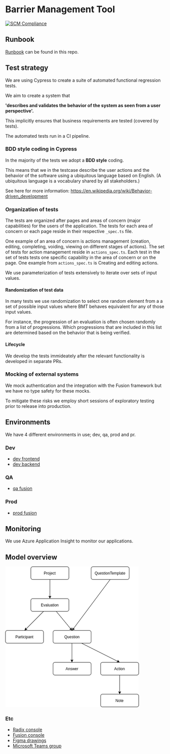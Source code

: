 # Barrier Management Tool

[![SCM Compliance](https://scm-compliance-api.radix.equinor.com/repos/equinor/fusion-bmt/badge)](https://scm-compliance-api.radix.equinor.com/repos/equinor/fusion-bmt/badge)


## Runbook

[Runbook](https://github.com/equinor/fusion-bmt/blob/master/docs/runbook.md) can be found in this repo.

## Test strategy

We are using Cypress to create a suite of automated functional regression tests.

We aim to create a system that

**'describes and validates the behavior of the system as seen from a user perspective'.**

This implicitly ensures that business requirements are tested (covered by
tests).

The automated tests run in a CI pipeline.

### BDD style coding in Cypress

In the majority of the tests we adopt a **BDD style** coding.

This means that we in the testcase describe the user actions and the behavior
of the software using a ubiquitous language based on English. (A ubiquitous
language is a vocabulary shared by all stakeholders.)

See here for more information:
https://en.wikipedia.org/wiki/Behavior-driven_development

### Organization of tests

The tests are organized after pages and areas of concern (major capabilities)
for the users of the application.
The tests for each area of concern or each page reside in their respective
`_spec.ts` file.

One example of an area of concern is actions management (creation, editing,
completing, voiding, viewing on different stages of actions).
The set of tests for action management reside in `actions_spec.ts`.
Each test in the set of tests tests one specific capability in the area of
concern or on the page.
One example from `actions_spec.ts` is Creating and editing actions.

We use parameterization of tests extensively to iterate over sets of input values.

#### Randomization of test data

In many tests we use randomization to select one random element from a
a set of possible input values where BMT behaves equivalent for any of
those input values.

For instance, the progression of an evaluation is often chosen randomly from
a list of progressions. Which progressions that are included in this list
are determined based on the behavior that is being verified.

#### Lifecycle

We develop the tests immideately after the relevant functionality is developed
in separate PRs.

### Mocking of external systems

We mock authentication and the integration with the Fusion framework but we have
no type safety for these mocks.

To mitigate these risks we employ short sessions of exploratory testing prior
to release into production.

## Environments

We have 4 different environments in use; dev, qa, prod and pr. 

### Dev

-   [dev frontend](https://frontend-fusion-bmt-dev.radix.equinor.com)
-   [dev backend](https://backend-fusion-bmt-dev.radix.equinor.com/swagger/index.html)

### QA

-   [qa fusion](https://pro-s-portal-fqa.azurewebsites.net/apps/bmt)

### Prod

-   [prod fusion](https://fusion.equinor.com/apps/bmt)

## Monitoring

We use Azure Application Insight to monitor our applications.

## Model overview

![alt text](docs/model.png?raw=true "Simple domain model diagram")

### Etc

-   [Radix console](https://console.radix.equinor.com/applications/fusion-bmt)
-   [Fusion console](https://admin.ci.fusion-dev.net/apps)
-   [Figma drawings](https://www.figma.com/proto/wAzF4PAx9OPOoMGtsaju06/BMT?node-id=1%3A3110&viewport=650%2C493%2C0.052038900554180145&scaling=min-zoom)
-   [Microsoft Teams group](https://teams.microsoft.com/_#/conversations/Generelt?threadId=19:bfb40c49b3e2494fa69763c4bcf642a9@thread.tacv2&ctx=channel)
